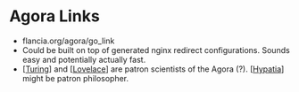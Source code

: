 # Agora Links
- flancia.org/agora/go_link
- Could be built on top of generated nginx redirect configurations. Sounds easy and potentially actually fast.
- [[Turing]] and [[Lovelace]] are patron scientists of the Agora (?). [[Hypatia]] might be patron philosopher.

[//begin]: # "Autogenerated link references for markdown compatibility"
[Turing]: turing "Turing"
[Lovelace]: lovelace "lovelace"
[Hypatia]: hypatia "hypatia"
[//end]: # "Autogenerated link references"